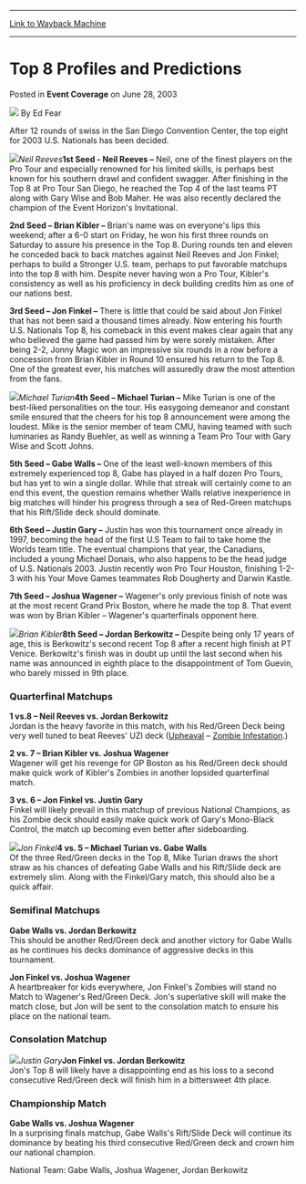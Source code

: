 
---
[Link to Wayback Machine](https://web.archive.org/web/20220124094746/https://magic.wizards.com/en/articles/archive/event-coverage/top-8-profiles-and-predictions-2003-06-28)

[_metadata_:author]:- "Ed Fear"
[_metadata_:description]:- "After 12 rounds of swiss in the San Diego Convention Center, the top eight for 2003 U.S. Nationals has been decided. Neil Reeves1st Seed - Neil Reeves – Neil, one of the finest players on the Pro Tour and especially renowned for his limited skills, is perhaps best known for his southern drawl and confident swagger. After finishing in the Top 8 at Pro Tour San Diego, he reached"
[_metadata_:generator]:- "Drupal 7 (http://drupal.org)"
[_metadata_:node]:- "795176"
[_metadata_:publish_date]:- "2003-06-28"
[_metadata_:source]:- "div-main-content"
[_metadata_:title]:- "Top 8 Profiles and Predictions"
[_metadata_:wayback_capture_timestamp]:- "2022-01-24 09:47:46"
[_metadata_:wayback_raw_url]:- "https://web.archive.org/web/20220124094746id_/https://magic.wizards.com/en/articles/archive/event-coverage/top-8-profiles-and-predictions-2003-06-28"
[_metadata_:wayback_url]:- "https://magic.wizards.com/en/articles/archive/event-coverage/top-8-profiles-and-predictions-2003-06-28"
---


Top 8 Profiles and Predictions
==============================



 Posted in **Event Coverage**
 on June 28, 2003 






![](https://media.magic.wizards.com/styles/auth_small/public/generic-avatar-150_690.png)
By Ed Fear











After 12 rounds of swiss in the San Diego Convention Center, the top eight for 2003 U.S. Nationals has been decided. 

![](https://media.magic.wizards.com/image_legacy_migration/sideboard/images/natus03/a817.jpg)*Neil Reeves***1st Seed - Neil Reeves –** Neil, one of the finest players on the Pro Tour and especially renowned for his limited skills, is perhaps best known for his southern drawl and confident swagger. After finishing in the Top 8 at Pro Tour San Diego, he reached the Top 4 of the last teams PT along with Gary Wise and Bob Maher. He was also recently declared the champion of the Event Horizon's Invitational. 

**2nd Seed – Brian Kibler –** Brian's name was on everyone's lips this weekend; after a 6-0 start on Friday, he won his first three rounds on Saturday to assure his presence in the Top 8. During rounds ten and eleven he conceded back to back matches against Neil Reeves and Jon Finkel; perhaps to build a Stronger U.S. team, perhaps to put favorable matchups into the top 8 with him. Despite never having won a Pro Tour, Kibler's consistency as well as his proficiency in deck building credits him as one of our nations best.

**3rd Seed – Jon Finkel –** There is little that could be said about Jon Finkel that has not been said a thousand times already. Now entering his fourth U.S. Nationals Top 8, his comeback in this event makes clear again that any who believed the game had passed him by were sorely mistaken. After being 2-2, Jonny Magic won an impressive six rounds in a row before a concession from Brian Kibler in Round 10 ensured his return to the Top 8. One of the greatest ever, his matches will assuredly draw the most attention from the fans.

![](https://media.magic.wizards.com/image_legacy_migration/sideboard/images/natus03/a816.jpg)*Michael Turian***4th Seed – Michael Turian –** Mike Turian is one of the best-liked personalities on the tour. His easygoing demeanor and constant smile ensured that the cheers for his top 8 announcement were among the loudest. Mike is the senior member of team CMU, having teamed with such luminaries as Randy Buehler, as well as winning a Team Pro Tour with Gary Wise and Scott Johns.

**5th Seed – Gabe Walls –** One of the least well-known members of this extremely experienced top 8, Gabe has played in a half dozen Pro Tours, but has yet to win a single dollar. While that streak will certainly come to an end this event, the question remains whether Walls relative inexperience in big matches will hinder his progress through a sea of Red-Green matchups that his Rift/Slide deck should dominate.

**6th Seed – Justin Gary –** Justin has won this tournament once already in 1997, becoming the head of the first U.S Team to fail to take home the Worlds team title. The eventual champions that year, the Canadians, included a young Michael Donais, who also happens to be the head judge of U.S. Nationals 2003. Justin recently won Pro Tour Houston, finishing 1-2-3 with his Your Move Games teammates Rob Dougherty and Darwin Kastle.

**7th Seed – Joshua Wagener –** Wagener's only previous finish of note was at the most recent Grand Prix Boston, where he made the top 8. That event was won by Brian Kibler – Wagener's quarterfinals opponent here. 

![](https://media.magic.wizards.com/image_legacy_migration/sideboard/images/natus03/a822.jpg)*Brian Kibler***8th Seed – Jordan Berkowitz –** Despite being only 17 years of age, this is Berkowitz's second recent Top 8 after a recent high finish at PT Venice. Berkowitz's finish was in doubt up until the last second when his name was announced in eighth place to the disappointment of Tom Guevin, who barely missed in 9th place.

### Quarterfinal Matchups

**1 vs.8 – Neil Reeves vs. Jordan Berkowitz**  
 Jordan is the heavy favorite in this match, with his Red/Green Deck being very well tuned to beat Reeves' UZI deck ([Upheaval](https://gatherer.wizards.com/Pages/Card/Details.aspx?name=Upheaval) – [Zombie Infestation](https://gatherer.wizards.com/Pages/Card/Details.aspx?name=Zombie+Infestation).)

**2 vs. 7 – Brian Kibler vs. Joshua Wagener**  
 Wagener will get his revenge for GP Boston as his Red/Green deck should make quick work of Kibler's Zombies in another lopsided quarterfinal match.

**3 vs. 6 – Jon Finkel vs. Justin Gary**  
 Finkel will likely prevail in this matchup of previous National Champions, as his Zombie deck should easily make quick work of Gary's Mono-Black Control, the match up becoming even better after sideboarding.

![](https://media.magic.wizards.com/image_legacy_migration/sideboard/images/natus03/a856.jpg)*Jon Finkel***4 vs. 5 – Michael Turian vs. Gabe Walls**  
 Of the three Red/Green decks in the Top 8, Mike Turian draws the short straw as his chances of defeating Gabe Walls and his Rift/Slide deck are extremely slim. Along with the Finkel/Gary match, this should also be a quick affair.

### Semifinal Matchups

**Gabe Walls vs. Jordan Berkowitz**   
 This should be another Red/Green deck and another victory for Gabe Walls as he continues his decks dominance of aggressive decks in this tournament.

**Jon Finkel vs. Joshua Wagener**  
 A heartbreaker for kids everywhere, Jon Finkel's Zombies will stand no Match to Wagener's Red/Green Deck. Jon's superlative skill will make the match close, but Jon will be sent to the consolation match to ensure his place on the national team.

### Consolation Matchup

![](https://media.magic.wizards.com/image_legacy_migration/sideboard/images/natus03/a781.jpg)*Justin Gary***Jon Finkel vs. Jordan Berkowitz**  
 Jon's Top 8 will likely have a disappointing end as his loss to a second consecutive Red/Green deck will finish him in a bittersweet 4th place.

### Championship Match

**Gabe Walls vs. Joshua Wagener**  
 In a surprising finals matchup, Gabe Walls's Rift/Slide Deck will continue its dominance by beating his third consecutive Red/Green deck and crown him our national champion. 

National Team: Gabe Walls, Joshua Wagener, Jordan Berkowitz







